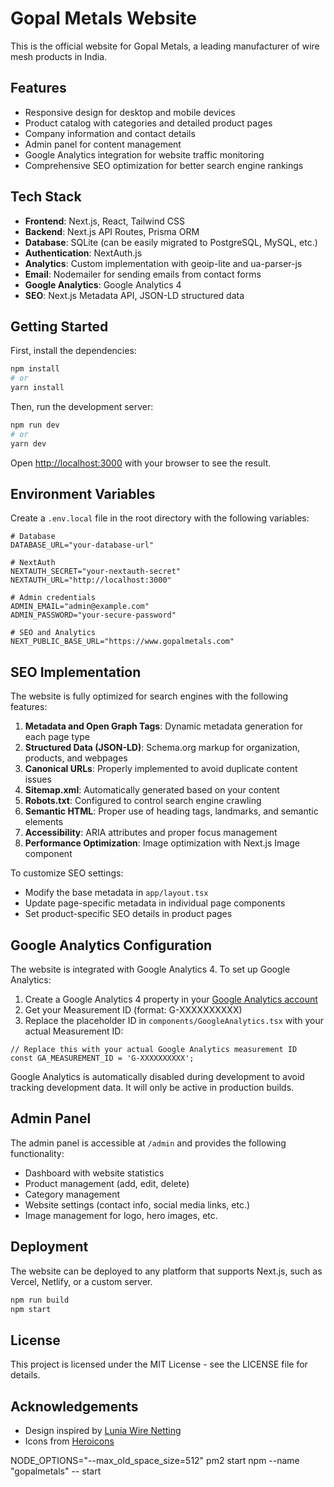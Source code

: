 # Gopal Metals Website

This is the official website for Gopal Metals, a leading manufacturer of wire mesh products in India.

## Features

- Responsive design for desktop and mobile devices
- Product catalog with categories and detailed product pages
- Company information and contact details
- Admin panel for content management
- Google Analytics integration for website traffic monitoring
- Comprehensive SEO optimization for better search engine rankings

## Tech Stack

- **Frontend**: Next.js, React, Tailwind CSS
- **Backend**: Next.js API Routes, Prisma ORM
- **Database**: SQLite (can be easily migrated to PostgreSQL, MySQL, etc.)
- **Authentication**: NextAuth.js
- **Analytics**: Custom implementation with geoip-lite and ua-parser-js
- **Email**: Nodemailer for sending emails from contact forms
- **Google Analytics**: Google Analytics 4
- **SEO**: Next.js Metadata API, JSON-LD structured data

## Getting Started

First, install the dependencies:

```bash
npm install
# or
yarn install
```

Then, run the development server:

```bash
npm run dev
# or
yarn dev
```

Open [http://localhost:3000](http://localhost:3000) with your browser to see the result.

## Environment Variables

Create a `.env.local` file in the root directory with the following variables:

```
# Database
DATABASE_URL="your-database-url"

# NextAuth
NEXTAUTH_SECRET="your-nextauth-secret"
NEXTAUTH_URL="http://localhost:3000"

# Admin credentials
ADMIN_EMAIL="admin@example.com"
ADMIN_PASSWORD="your-secure-password"

# SEO and Analytics
NEXT_PUBLIC_BASE_URL="https://www.gopalmetals.com"
```

## SEO Implementation

The website is fully optimized for search engines with the following features:

1. **Metadata and Open Graph Tags**: Dynamic metadata generation for each page type
2. **Structured Data (JSON-LD)**: Schema.org markup for organization, products, and webpages
3. **Canonical URLs**: Properly implemented to avoid duplicate content issues
4. **Sitemap.xml**: Automatically generated based on your content
5. **Robots.txt**: Configured to control search engine crawling
6. **Semantic HTML**: Proper use of heading tags, landmarks, and semantic elements
7. **Accessibility**: ARIA attributes and proper focus management
8. **Performance Optimization**: Image optimization with Next.js Image component

To customize SEO settings:

- Modify the base metadata in `app/layout.tsx`
- Update page-specific metadata in individual page components
- Set product-specific SEO details in product pages

## Google Analytics Configuration

The website is integrated with Google Analytics 4. To set up Google Analytics:

1. Create a Google Analytics 4 property in your [Google Analytics account](https://analytics.google.com/)
2. Get your Measurement ID (format: G-XXXXXXXXXX)
3. Replace the placeholder ID in `components/GoogleAnalytics.tsx` with your actual Measurement ID:

```tsx
// Replace this with your actual Google Analytics measurement ID
const GA_MEASUREMENT_ID = 'G-XXXXXXXXXX';
```

Google Analytics is automatically disabled during development to avoid tracking development data. It will only be active in production builds.

## Admin Panel

The admin panel is accessible at `/admin` and provides the following functionality:

- Dashboard with website statistics
- Product management (add, edit, delete)
- Category management
- Website settings (contact info, social media links, etc.)
- Image management for logo, hero images, etc.

## Deployment

The website can be deployed to any platform that supports Next.js, such as Vercel, Netlify, or a custom server.

```bash
npm run build
npm start
```

## License

This project is licensed under the MIT License - see the LICENSE file for details.

## Acknowledgements

- Design inspired by [Lunia Wire Netting](https://www.luniawirenetting.com)
- Icons from [Heroicons](https://heroicons.com/)

NODE_OPTIONS="--max_old_space_size=512" pm2 start npm --name "gopalmetals" -- start
